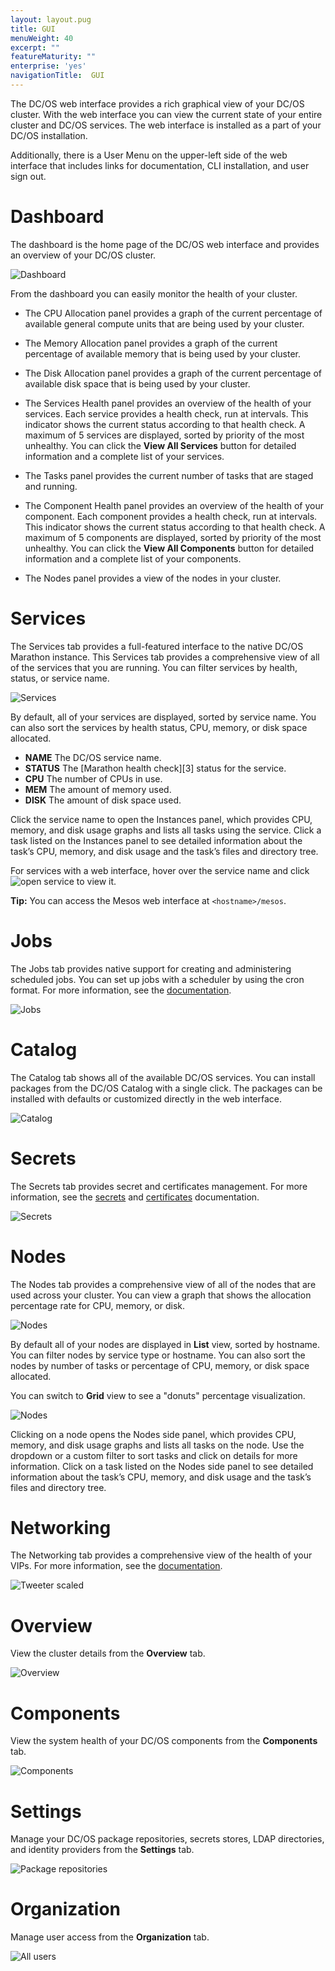 ```yaml
---
layout: layout.pug
title: GUI
menuWeight: 40
excerpt: ""
featureMaturity: ""
enterprise: 'yes'
navigationTitle:  GUI
---
```


The DC/OS web interface provides a rich graphical view of your DC/OS cluster. With the web interface you can view the current state of your entire cluster and DC/OS services. The web interface is installed as a part of your DC/OS installation.

Additionally, there is a User Menu on the upper-left side of the web interface that includes links for documentation, CLI installation, and user sign out.

# <a name="dashboard"></a>Dashboard

The dashboard is the home page of the DC/OS web interface and provides an overview of your DC/OS cluster.

![Dashboard](/docs/1.10/img/dashboard-ee.png)

From the dashboard you can easily monitor the health of your cluster.

*   The CPU Allocation panel provides a graph of the current percentage of available general compute units that are being used by your cluster.

*   The Memory Allocation panel provides a graph of the current percentage of available memory that is being used by your cluster.

*   The Disk Allocation panel provides a graph of the current percentage of available disk space that is being used by your cluster.

*   The Services Health panel provides an overview of the health of your services. Each service provides a health check, run at intervals. This indicator shows the current status according to that health check. A maximum of 5 services are displayed, sorted by priority of the most unhealthy. You can click the **View All <number> Services** button for detailed information and a complete list of your services.

*   The Tasks panel provides the current number of tasks that are staged and running.

*   The Component Health panel provides an overview of the health of your component. Each component provides a health check, run at intervals. This indicator shows the current status according to that health check. A maximum of 5 components are displayed, sorted by priority of the most unhealthy. You can click the **View All <number> Components** button for detailed information and a complete list of your components.

*   The Nodes panel provides a view of the nodes in your cluster.

# <a name="services"></a>Services

The Services tab provides a full-featured interface to the native DC/OS Marathon instance. This Services tab provides a comprehensive view of all of the services that you are running. You can filter services by health, status, or service name.

![Services](/docs/1.10/img/services-ee.png)

By default, all of your services are displayed, sorted by service name. You can also sort the services by health status, CPU, memory, or disk space allocated.

*   **NAME** The DC/OS service name.
*   **STATUS** The [Marathon health check][3] status for the service.
*   **CPU** The number of CPUs in use.
*   **MEM** The amount of memory used.
*   **DISK** The amount of disk space used.

Click the service name to open the Instances panel, which provides CPU, memory, and disk usage graphs and lists all tasks using the service. Click a task listed on the Instances panel to see detailed information about the task’s CPU, memory, and disk usage and the task’s files and directory tree.

For services with a web interface, hover over the service name and click ![open service](/docs/1.10/img/open-service.png) to view it.

**Tip:** You can access the Mesos web interface at `<hostname>/mesos`.

# <a name="jobs"></a>Jobs

The Jobs tab provides native support for creating and administering scheduled jobs. You can set up jobs with a scheduler by using the cron format. For more information, see the [documentation](/docs/1.10/deploying-jobs/).

![Jobs](/docs/1.10/img/jobs-ee.png)

# <a name="catalog"></a>Catalog

The Catalog tab shows all of the available DC/OS services. You can install packages from the DC/OS Catalog with a single click. The packages can be installed with defaults or customized directly in the web interface.

![Catalog](/docs/1.10/img/catalog-ee.png)

# <a name="secrets"></a>Secrets

The Secrets tab provides secret and certificates management. For more information, see the [secrets](/docs/1.10/security/secrets/) and [certificates](/docs/1.10/networking/tls-ssl/) documentation.

![Secrets](/docs/1.10/img/secrets-ee.png)

# <a name="nodes"></a>Nodes

The Nodes tab provides a comprehensive view of all of the nodes that are used across your cluster. You can view a graph that shows the allocation percentage rate for CPU, memory, or disk.

![Nodes](/docs/1.10/img/nodes-ee.png)

By default all of your nodes are displayed in **List** view, sorted by hostname. You can filter nodes by service type or hostname. You can also sort the nodes by number of tasks or percentage of CPU, memory, or disk space allocated.

You can switch to **Grid** view to see a "donuts" percentage visualization.

![Nodes](/docs/1.10/img/nodes-donuts-ee.png)

Clicking on a node opens the Nodes side panel, which provides CPU, memory, and disk usage graphs and lists all tasks on the node. Use the dropdown or a custom filter to sort tasks and click on details for more information. Click on a task listed on the Nodes side panel to see detailed information about the task’s CPU, memory, and disk usage and the task’s files and directory tree.

# <a name="network"></a>Networking

The Networking tab provides a comprehensive view of the health of your VIPs. For more information, see the [documentation](/docs/1.10/networking/load-balancing-vips/virtual-ip-addresses/).

![Tweeter scaled](/docs/1.10/img/networking-ee.png)

# <a name="overview"></a>Overview

View the cluster details from the **Overview** tab.

![Overview](/docs/1.10/img/overview-ee.png)

# Components
View the system health of your DC/OS components from the **Components** tab.

![Components](/docs/1.10/img/components-ee.png)

# Settings
Manage your DC/OS package repositories, secrets stores, LDAP directories, and identity providers from the **Settings** tab.

![Package repositories](/docs/1.10/img/package-repositories.png)

# Organization
Manage user access from the **Organization** tab.

![All users](/docs/1.10/img/organization-ee.png)

